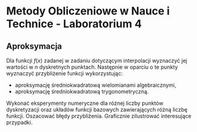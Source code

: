 # Metody Obliczeniowe w Nauce i Technice - Laboratorium 4
## Aproksymacja

Dla funkcji $f(x)$ zadanej w zadaniu dotyczącym interpolacji wyznaczyć jej wartości w $n$ dyskretnych punktach. Następnie w oparciu o te punkty wyznaczyć przybliżenie funkcji wykorzystując:

- aproksymację średniokwadratową wielomianami algebraicznymi,
- aproksymację średniokwadratową trygonometryczną.

Wykonać eksperymenty numeryczne dla różnej liczby punktów dyskretyzacji oraz układów funkcji bazowych zawierających różną liczbę funkcji. Oszacować błędy przybliżenia. Graficznie zilustrować interesujące przypadki.
